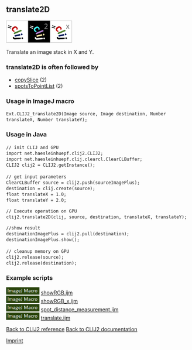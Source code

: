 ## translate2D
<img src="images/mini_clij1_logo.png"/><img src="images/mini_clij2_logo.png"/><img src="images/mini_clijx_logo.png"/>

Translate an image stack in X and Y.

### translate2D is often followed by
* <a href="reference_copySlice">copySlice</a> (2)
* <a href="reference_spotsToPointList">spotsToPointList</a> (2)


### Usage in ImageJ macro
```
Ext.CLIJ2_translate2D(Image source, Image destination, Number translateX, Number translateY);
```


### Usage in Java
```
// init CLIJ and GPU
import net.haesleinhuepf.clij2.CLIJ2;
import net.haesleinhuepf.clij.clearcl.ClearCLBuffer;
CLIJ2 clij2 = CLIJ2.getInstance();

// get input parameters
ClearCLBuffer source = clij2.push(sourceImagePlus);
destination = clij.create(source);
float translateX = 1.0;
float translateY = 2.0;
```

```
// Execute operation on GPU
clij2.translate2D(clij, source, destination, translateX, translateY);
```

```
//show result
destinationImagePlus = clij2.pull(destination);
destinationImagePlus.show();

// cleanup memory on GPU
clij2.release(source);
clij2.release(destination);
```




### Example scripts
<a href="https://github.com/clij/clij2-docs/blob/master/src/main/macro/showRGB.ijm"><img src="images/language_macro.png" height="20"/></a> [showRGB.ijm](https://github.com/clij/clij2-docs/blob/master/src/main/macro/showRGB.ijm)  
<a href="https://github.com/clij/clij2-docs/blob/master/src/main/macro/showRGB_x.ijm"><img src="images/language_macro.png" height="20"/></a> [showRGB_x.ijm](https://github.com/clij/clij2-docs/blob/master/src/main/macro/showRGB_x.ijm)  
<a href="https://github.com/clij/clij2-docs/blob/master/src/main/macro/spot_distance_measurement.ijm"><img src="images/language_macro.png" height="20"/></a> [spot_distance_measurement.ijm](https://github.com/clij/clij2-docs/blob/master/src/main/macro/spot_distance_measurement.ijm)  
<a href="https://github.com/clij/clij2-docs/blob/master/src/main/macro/translate.ijm"><img src="images/language_macro.png" height="20"/></a> [translate.ijm](https://github.com/clij/clij2-docs/blob/master/src/main/macro/translate.ijm)  


[Back to CLIJ2 reference](https://clij.github.io/clij2-docs/reference)
[Back to CLIJ2 documentation](https://clij.github.io/clij2-docs)

[Imprint](https://clij.github.io/imprint)
